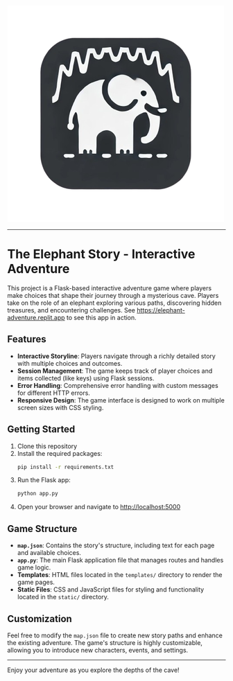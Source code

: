 ![](static/images/cave-elephant.png)

---

# The Elephant Story - Interactive Adventure

This project is a Flask-based interactive adventure game where players make choices that shape their journey through a mysterious cave. Players take on the role of an elephant exploring various paths, discovering hidden treasures, and encountering challenges. See https://elephant-adventure.replit.app to see this app in action.

## Features

- **Interactive Storyline**: Players navigate through a richly detailed story with multiple choices and outcomes.
- **Session Management**: The game keeps track of player choices and items collected (like keys) using Flask sessions.
- **Error Handling**: Comprehensive error handling with custom messages for different HTTP errors.
- **Responsive Design**: The game interface is designed to work on multiple screen sizes with CSS styling.

## Getting Started

1. Clone this repository
2. Install the required packages:
   ```bash
   pip install -r requirements.txt
   ```
3. Run the Flask app:
   ```bash
   python app.py
   ```
4. Open your browser and navigate to [http://localhost:5000](http://localhost:5000)

## Game Structure

- **`map.json`**: Contains the story's structure, including text for each page and available choices.
- **`app.py`**: The main Flask application file that manages routes and handles game logic.
- **Templates**: HTML files located in the `templates/` directory to render the game pages.
- **Static Files**: CSS and JavaScript files for styling and functionality located in the `static/` directory.

## Customization

Feel free to modify the `map.json` file to create new story paths and enhance the existing adventure. The game's structure is highly customizable, allowing you to introduce new characters, events, and settings.

---

Enjoy your adventure as you explore the depths of the cave!
